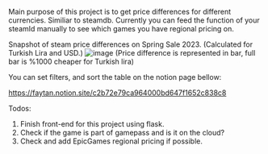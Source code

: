 Main purpose of this project is to get price differences for different currencies. Similiar to steamdb. Currently you can feed the function of your steamId manually to see which games you have regional pricing on.


Snapshot of steam price differences on Spring Sale 2023. (Calculated for Turkish Lira and USD.)
![image](https://user-images.githubusercontent.com/13971617/229299646-73587270-ca52-4b90-987d-632d6e758bcc.png)
(Price difference is represented in bar, full bar is %1000 cheaper for Turkish lira)


You can set filters, and sort the table on the notion page bellow: 

https://faytan.notion.site/c2b72e79ca964000bd647f1652c838c8

Todos: 

1. Finish front-end for this project using flask.
2. Check if the game is part of gamepass and is it on the cloud?
3. Check and add EpicGames regional pricing if possible.
